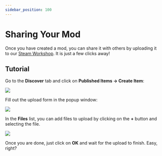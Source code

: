 ```yaml
---
sidebar_position: 100
---
```


# Sharing Your Mod

Once you have created a mod, you can share it with others by uploading it to our [Steam Workshop](https://steamcommunity.com/app/2079120/workshop/). It is just a few clicks away!

## Tutorial

Go to the **Discover** tab and click on **Published Items → Create Item**:

![](pathname:///doc-img/en-sharing-mod-1.png)

Fill out the upload form in the popup window:

![](pathname:///doc-img/en-sharing-mod-2.png)

In the **Files** list, you can add files to upload by clicking on the **+** button and selecting the file.

![](pathname:///doc-img/en-sharing-mod-3.png)

Once you are done, just click on **OK** and wait for the upload to finish. Easy, right?
